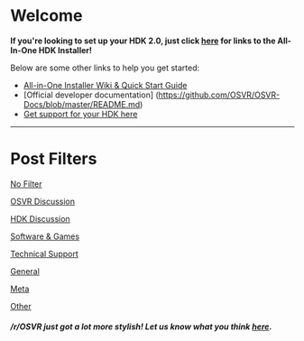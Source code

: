# Welcome

**If you're looking to set up your HDK 2.0, just click [here](https://www.reddit.com/r/OSVR/comments/67hqrf/hdk_windows_installer_beta_080_released/) for links to the All-In-One HDK Installer!**

Below are some other links to help you get started:
 
* [All-in-One Installer Wiki & Quick Start Guide](http://wiki.osvr.org/display/DD/Hacker+Development+Kit+%28HDK%29+Online+Documentation)
* [Official developer documentation]
(https://github.com/OSVR/OSVR-Docs/blob/master/README.md)
* [Get support for your HDK here](https://github.com/OSVR/OSVR-Docs/blob/master/README.md#getting-support)


---

# Post Filters

[No Filter](http://www.reddit.com/r/osvr)

[OSVR Discussion](http://od.reddit.com/r/osvr/#od)

[HDK Discussion](http://hd.reddit.com/r/osvr/#hd)

[Software & Games](http://sd.reddit.com/r/osvr/#sd)

[Technical Support](http://ts.reddit.com/r/osvr/#ts)

[General](http://ge.reddit.com/r/osvr/#ge)

[Meta](http://me.reddit.com/r/osvr/#me)

[Other](http://ot.reddit.com/r/osvr/#ot)

##### /r/OSVR just got a lot more stylish! Let us know what you think [here](https://www.reddit.com/r/OSVR/comments/6vul35/new_subreddit_style/).